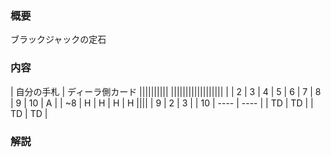 ### 概要

ブラックジャックの定石

### 内容

| 自分の手札 | ディーラ側カード ||||||||||
||||||||||||||||||
| | 2 | 3 | 4 | 5 | 6 | 7 | 8 | 9 | 10 | A |
| ~8 | H | H | H | H ||||
| 9 | 2 | 3 |
| 10 | ---- | ---- |
| TD | TD |
| TD | TD |

### 解説

